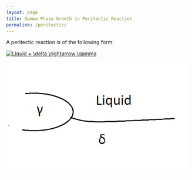 ```yaml
---
layout: page
title: Gamma Phase Growth in Peritectic Reaction
permalink: /peritectic/
---
```

A peritectic reaction is of the following form:

<a href="https://www.codecogs.com/eqnedit.php?latex=Liquid&space;&plus;&space;\delta&space;\rightarrow&space;\gamma" target="_blank"><img src="https://latex.codecogs.com/gif.latex?Liquid&space;&plus;&space;\delta&space;\rightarrow&space;\gamma" title="Liquid + \delta \rightarrow \gamma" /></a>

![Peritectic reaction](/images/peritectic-reaction.jpg)

